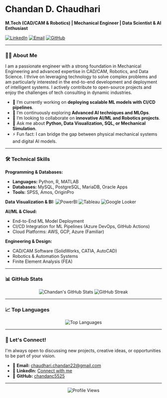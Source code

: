 # Chandan D. Chaudhari
**M.Tech (CAD/CAM & Robotics) | Mechanical Engineer | Data Scientist & AI Enthusiast**

[![LinkedIn](https://img.shields.io/badge/LinkedIn-0A66C2?style=for-the-flat&logo=linkedin&logoColor=white)](https://www.linkedin.com/in/chandan-chaudhari-7460215a/)
[![Email](https://img.shields.io/badge/Gmail-D14836?style=for-the-flat&logo=gmail&logoColor=white)](mailto:chaudhari.chandan22@gmail.com)
[![GitHub](https://img.shields.io/badge/GitHub-181717?style=for-the-flat&logo=github&logoColor=white)](https://github.com/chandanc5525)

---

### 👨‍💻 About Me

I am a passionate engineer with a strong foundation in Mechanical Engineering and advanced expertise in CAD/CAM, Robotics, and Data Science. I thrive on leveraging technology to solve complex problems and am particularly interested in the end-to-end development and deployment of intelligent systems. I actively contribute to open-source projects and enjoy the challenges of tech consulting in dynamic industries.

- 🔭 I’m currently working on **deploying scalable ML models with CI/CD pipelines**.
- 🌱 I’m continuously exploring **Advanced AI techniques and MLOps**.
- 👯 I’m looking to collaborate on **innovative AI/ML and Robotics projects**.
- 💬 Ask me about **Python, Data Visualization, SQL, or Mechanical Simulation**.
- ⚡ Fun fact: I can bridge the gap between physical mechanical systems and digital AI models.

---

### 🛠️ Technical Skills

**Programming & Databases:**
- **Languages:** Python, R, MATLAB
- **Databases:** MySQL, PostgreSQL, MariaDB, Oracle Apps
- **Tools:** SPSS, Amos, OriginPro

**Data Visualization & BI:**
![PowerBI](https://img.shields.io/badge/PowerBI-F2C811?style=for-the-flat&logo=powerbi&logoColor=black)
![Tableau](https://img.shields.io/badge/Tableau-E97627?style=for-the-flat&logo=tableau&logoColor=white)
![Google Looker](https://img.shields.io/badge/Looker-4285F4?style=for-the-flat&logo=looker&logoColor=white)

**AI/ML & Cloud:**
- End-to-End ML Model Deployment
- CI/CD Integration for ML Pipelines (Azure DevOps, GitHub Actions)
- Cloud Platforms: AWS, GCP, Azure (Familiar)

**Engineering & Design:**
- CAD/CAM Software (SolidWorks, CATIA, AutoCAD)
- Robotics & Automation Systems
- Finite Element Analysis (FEA)

---

### 📊 GitHub Stats

<p align="center">
  <img src="https://github-readme-stats.vercel.app/api?username=chandanc5525&show_icons=true&theme=radical&hide_border=true" alt="Chandan's GitHub Stats" />
  <img src="https://github-readme-streak-stats.herokuapp.com/?user=chandanc5525&theme=radical&hide_border=true" alt="GitHub Streak" />
</p>

---

### 📈 Top Languages

<p align="center">
  <img src="https://github-readme-stats.vercel.app/api/top-langs/?username=chandanc5525&layout=compact&theme=radical&hide_border=true" alt="Top Languages" />
</p>

---

### 🤝 Let's Connect!

I'm always open to discussing new projects, creative ideas, or opportunities to be part of your vision.

- 📧 **Email:** [chaudhari.chandan22@gmail.com](mailto:chaudhari.chandan22@gmail.com)
- 💼 **LinkedIn:** [Connect with me](https://www.linkedin.com/in/chandan-chaudhari-7460215a/)
- 🐙 **GitHub:** [chandanc5525](https://github.com/chandanc5525)

---
<p align="center">
  <img src="https://komarev.com/ghpvc/?username=chandanc5525&style=flat-square&color=blue" alt="Profile Views"/>
</p>
